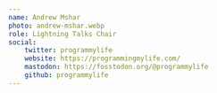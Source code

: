 ```yaml
---
name: Andrew Mshar
photo: andrew-mshar.webp
role: Lightning Talks Chair
social:
    twitter: programmylife
    website: https://programmingmylife.com/
    mastodon: https://fosstodon.org/@programmylife
    github: programmylife
---
```

